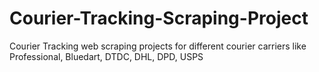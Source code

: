 # Courier-Tracking-Scraping-Project
Courier Tracking web scraping projects for different courier carriers like Professional, Bluedart, DTDC, DHL, DPD, USPS

